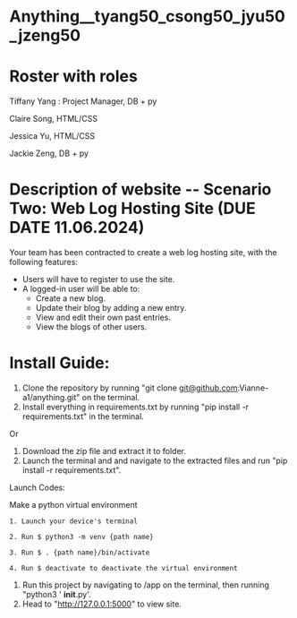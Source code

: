 # Anything__tyang50_csong50_jyu50_jzeng50

# Roster with roles
Tiffany Yang : Project Manager, DB + py 

Claire Song, HTML/CSS

Jessica Yu, HTML/CSS

Jackie Zeng, DB + py


# Description of website -- Scenario Two: Web Log Hosting Site (DUE DATE 11.06.2024)

Your team has been contracted to create a web log hosting site, with the following features:

- Users will have to register to use the site.
- A logged-in user will be able to:
  - Create a new blog.
  - Update their blog by adding a new entry.
  - View and edit their own past entries.
  - View the blogs of other users.

    

# Install Guide:

1. Clone the repository by running "git clone git@github.com:Vianne-a1/anything.git" on the terminal.
2. Install everything in requirements.txt by running "pip install -r requirements.txt" in the terminal.

Or

1. Download the zip file and extract it to folder.
2. Launch the terminal and and navigate to the extracted files and run "pip install -r requirements.txt".

Launch Codes:

Make a python virtual environment

    1. Launch your device's terminal

    2. Run $ python3 -m venv {path name}

    3. Run $ . {path name}/bin/activate

    4. Run $ deactivate to deactivate the virtual environment

1. Run this project by navigating to /app on the terminal, then running "python3 ' __init__.py'.
2. Head to "http://127.0.0.1:5000" to view site.
